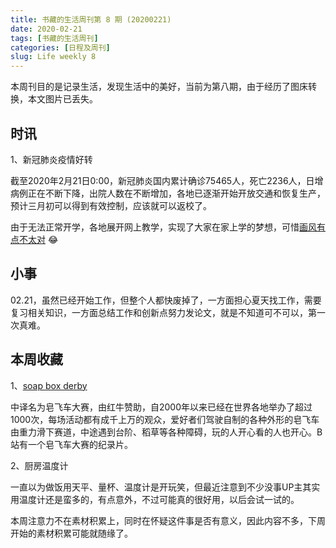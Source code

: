 ```yaml
---
title: 书藏的生活周刊第 8 期 (20200221)
date: 2020-02-21
tags: [书藏的生活周刊]
categories: [日程及周刊]
slug: Life weekly 8
---
```


本周刊目的是记录生活，发现生活中的美好，当前为第八期，由于经历了图床转换，本文图片已丢失。

## 时讯

1、新冠肺炎疫情好转

截至2020年2月21日0:00，新冠肺炎国内累计确诊75465人，死亡2236人，日增病例正在不断下降，出院人数在不断增加，各地已逐渐开始开放交通和恢复生产，预计三月初可以得到有效控制，应该就可以返校了。

由于无法正常开学，各地展开网上教学，实现了大家在家上学的梦想，可惜[画风有点不太对](http://m.news.cctv.com/2020/02/18/ARTIEKgMr9FvMDcOvhMP4sgI200218.shtml) :joy:

## 小事

02.21，虽然已经开始工作，但整个人都快废掉了，一方面担心夏天找工作，需要复习相关知识，一方面总结工作和创新点努力发论文，就是不知道可不可以，第一次真难。

## 本周收藏

1、[soap box derby](https://www.bilibili.com/read/cv98009?from=search)

中译名为皂飞车大赛，由红牛赞助，自2000年以来已经在世界各地举办了超过1000次，每场活动都有成千上万的观众，爱好者们驾驶自制的各种外形的皂飞车由重力滑下赛道，中途遇到台阶、稻草等各种障碍，玩的人开心看的人也开心。B站有一个皂飞车大赛的纪录片。

2、厨房温度计

一直以为做饭用天平、量杯、温度计是开玩笑，但最近注意到不少没事UP主其实用温度计还是蛮多的，有点意外，不过可能真的很好用，以后会试一试的。

本周注意力不在素材积累上，同时在怀疑这件事是否有意义，因此内容不多，下周开始的素材积累可能就随缘了。